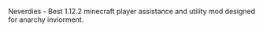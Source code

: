 Neverdies - Best 1.12.2 minecraft player assistance and utility mod designed for anarchy inviorment.
